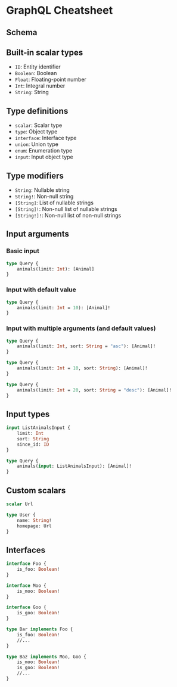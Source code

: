 # GraphQL Cheatsheet

##


## Schema

## Built-in scalar types

- `ID`: Entity identifier
- `Boolean`: Boolean
- `Float`: Floating-point number
- `Int`: Integral number
- `String`: String

## Type definitions

- `scalar`: Scalar type
- `type`: Object type
- `interface`: Interface type
- `union`: Union type
- `enum`: Enumeration type
- `input`: Input object type

## Type modifiers

- `String`: Nullable string
- `String!`: Non-null string
- `[String]`: List of nullable strings
- `[String]!`: Non-null list of nullable strings
- `[String!]!`: Non-null list of non-null strings


## Input arguments

### Basic input

```graphql
type Query {
    animals(limit: Int): [Animal]
}
```

### Input with default value

```graphql
type Query {
    animals(limit: Int = 10): [Animal]!
}
```

### Input with multiple arguments (and default values)

```graphql
type Query {
    animals(limit: Int, sort: String = "asc"): [Animal]!
}
```

```graphql
type Query {
    animals(limit: Int = 10, sort: String): [Animal]!
}
```

```graphql
type Query {
    animals(limit: Int = 20, sort: String = "desc"): [Animal]!
}
```

## Input types

```graphql
input ListAnimalsInput {
    limit: Int
    sort: String
    since_id: ID
}

type Query {
    animals(input: ListAnimalsInput): [Animal]!
}
```

## Custom scalars

```graphql
scalar Url

type User {
    name: String!
    homepage: Url    
}
```

## Interfaces

```graphql
interface Foo {
    is_foo: Boolean!
}

interface Moo {
    is_moo: Boolean!
}

interface Goo {
    is_goo: Boolean!
}

type Bar implements Foo {
    is_foo: Boolean!
    //...
}

type Baz implements Moo, Goo {
    is_moo: Boolean!
    is_goo: Boolean!
    //...
}
```